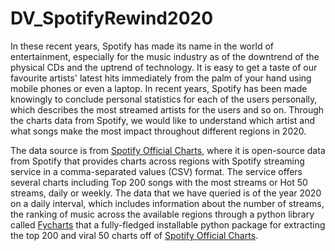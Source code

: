 # DV_SpotifyRewind2020

In these recent years, Spotify has made its name in the world of entertainment, especially for the music industry as of the downtrend of the physical CDs and the uptrend of technology. It is easy to get a taste of our favourite artists' latest hits immediately from the palm of your hand using mobile phones or even a laptop. In recent years, Spotify has been made knowingly to conclude personal statistics for each of the users personally, which describes the most streamed artists for the users and so on. Through the charts data from Spotify, we would like to understand which artist and what songs make the most impact throughout different regions in 2020.

The data source is from [Spotify Official Charts](https://spotifycharts.com/regional/), where it is open-source data from Spotify that provides charts across regions with Spotify streaming service in a comma-separated values (CSV) format. The service offers several charts including Top 200 songs with the most streams or Hot 50 streams, daily or weekly. The data that we have queried is of the year 2020 on a daily interval, which includes information about the number of streams, the ranking of music across the available regions through a python library called [Fycharts](https://github.com/kelvingakuo/fycharts) that a fully-fledged installable python package for extracting the top 200 and viral 50 charts off of [Spotify Official Charts](https://spotifycharts.com/regional/).
